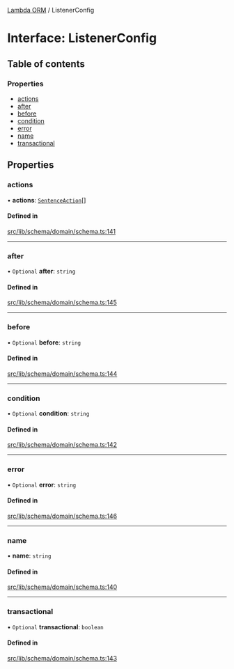 [Lambda ORM](../README.md) / ListenerConfig

# Interface: ListenerConfig

## Table of contents

### Properties

- [actions](ListenerConfig.md#actions)
- [after](ListenerConfig.md#after)
- [before](ListenerConfig.md#before)
- [condition](ListenerConfig.md#condition)
- [error](ListenerConfig.md#error)
- [name](ListenerConfig.md#name)
- [transactional](ListenerConfig.md#transactional)

## Properties

### actions

• **actions**: [`SentenceAction`](../enums/SentenceAction.md)[]

#### Defined in

[src/lib/schema/domain/schema.ts:141](https://github.com/FlavioLionelRita/lambdaorm/blob/a13846db/src/lib/schema/domain/schema.ts#L141)

___

### after

• `Optional` **after**: `string`

#### Defined in

[src/lib/schema/domain/schema.ts:145](https://github.com/FlavioLionelRita/lambdaorm/blob/a13846db/src/lib/schema/domain/schema.ts#L145)

___

### before

• `Optional` **before**: `string`

#### Defined in

[src/lib/schema/domain/schema.ts:144](https://github.com/FlavioLionelRita/lambdaorm/blob/a13846db/src/lib/schema/domain/schema.ts#L144)

___

### condition

• `Optional` **condition**: `string`

#### Defined in

[src/lib/schema/domain/schema.ts:142](https://github.com/FlavioLionelRita/lambdaorm/blob/a13846db/src/lib/schema/domain/schema.ts#L142)

___

### error

• `Optional` **error**: `string`

#### Defined in

[src/lib/schema/domain/schema.ts:146](https://github.com/FlavioLionelRita/lambdaorm/blob/a13846db/src/lib/schema/domain/schema.ts#L146)

___

### name

• **name**: `string`

#### Defined in

[src/lib/schema/domain/schema.ts:140](https://github.com/FlavioLionelRita/lambdaorm/blob/a13846db/src/lib/schema/domain/schema.ts#L140)

___

### transactional

• `Optional` **transactional**: `boolean`

#### Defined in

[src/lib/schema/domain/schema.ts:143](https://github.com/FlavioLionelRita/lambdaorm/blob/a13846db/src/lib/schema/domain/schema.ts#L143)
